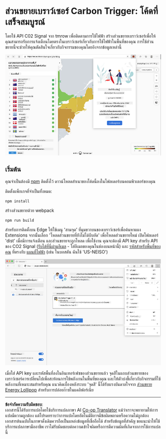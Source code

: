 <!--
CO_OP_TRANSLATOR_METADATA:
{
  "original_hash": "9361268ca430b2579375009e1eceb5e5",
  "translation_date": "2025-08-26T22:49:27+00:00",
  "source_file": "5-browser-extension/solution/translation/README.fr.md",
  "language_code": "th"
}
-->
# ส่วนขยายเบราว์เซอร์ Carbon Trigger: โค้ดที่เสร็จสมบูรณ์

โดยใช้ API C02 Signal จาก tmrow เพื่อติดตามการใช้ไฟฟ้า สร้างส่วนขยายเบราว์เซอร์เพื่อให้คุณสามารถรับการแจ้งเตือนโดยตรงในเบราว์เซอร์เกี่ยวกับการใช้ไฟฟ้าในพื้นที่ของคุณ การใช้ส่วนขยายนี้จะช่วยให้คุณตัดสินใจเกี่ยวกับกิจกรรมของคุณโดยอิงจากข้อมูลเหล่านี้

![ภาพหน้าจอส่วนขยาย](../../../../../translated_images/extension-screenshot.0e7f5bfa110e92e3875e1bc9405edd45a3d2e02963e48900adb91926a62a5807.th.png)

## เริ่มต้น

คุณจำเป็นต้องมี [npm](https://npmjs.com) ติดตั้งไว้ ดาวน์โหลดสำเนาของโค้ดนี้ลงในโฟลเดอร์บนคอมพิวเตอร์ของคุณ

ติดตั้งแพ็กเกจที่จำเป็นทั้งหมด:

```
npm install
```

สร้างส่วนขยายด้วย webpack

```
npm run build
```

สำหรับการติดตั้งบน Edge ให้ใช้เมนู 'สามจุด' ที่มุมขวาบนของเบราว์เซอร์เพื่อค้นหาแผง Extensions จากนั้นเลือก 'โหลดส่วนขยายที่ยังไม่ได้บีบอัด' เพื่อโหลดส่วนขยายใหม่ เปิดโฟลเดอร์ 'dist' เมื่อมีการแจ้งเตือน และส่วนขยายจะถูกโหลด เพื่อใช้งาน คุณจะต้องมี API key สำหรับ API ของ CO2 Signal ([รับได้ที่นี่ผ่านอีเมล](https://www.co2signal.com/) - ใส่อีเมลของคุณในช่องบนหน้านี้) และ [รหัสสำหรับพื้นที่ของคุณ](http://api.electricitymap.org/v3/zones) ที่ตรงกับ [แผนที่ไฟฟ้า](https://www.electricitymap.org/map) (เช่น ในบอสตัน ฉันใช้ 'US-NEISO')

![การติดตั้ง](../../../../../translated_images/install-on-edge.78634f02842c48283726c531998679a6f03a45556b2ee99d8ff231fe41446324.th.png)

เมื่อใส่ API key และรหัสพื้นที่ลงในอินเทอร์เฟซของส่วนขยายแล้ว จุดสีในแถบส่วนขยายของเบราว์เซอร์ควรเปลี่ยนไปเพื่อสะท้อนการใช้พลังงานในพื้นที่ของคุณ และให้ตัวบ่งชี้เกี่ยวกับกิจกรรมที่ใช้พลังงานที่เหมาะสมสำหรับคุณ แนวคิดเบื้องหลังระบบ 'จุดสี' นี้ได้รับแรงบันดาลใจจาก [ส่วนขยาย Energy Lollipop](https://energylollipop.com/) สำหรับการปล่อยก๊าซในแคลิฟอร์เนีย

---

**ข้อจำกัดความรับผิดชอบ**:  
เอกสารนี้ได้รับการแปลโดยใช้บริการแปลภาษา AI [Co-op Translator](https://github.com/Azure/co-op-translator) แม้ว่าเราจะพยายามให้การแปลมีความถูกต้อง แต่โปรดทราบว่าการแปลโดยอัตโนมัติอาจมีข้อผิดพลาดหรือความไม่ถูกต้อง เอกสารต้นฉบับในภาษาดั้งเดิมควรถือเป็นแหล่งข้อมูลที่เชื่อถือได้ สำหรับข้อมูลที่สำคัญ ขอแนะนำให้ใช้บริการแปลภาษามืออาชีพ เราไม่รับผิดชอบต่อความเข้าใจผิดหรือการตีความผิดที่เกิดจากการใช้การแปลนี้